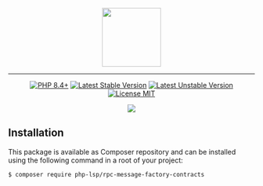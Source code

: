 <p align="center">
    <a href="https://github.com/php-lsp" target="_blank">
        <img src="https://avatars.githubusercontent.com/u/153323085?s=120" width="120">
    </a>
</p>

---

<p align="center">
    <a href="https://packagist.org/packages/php-lsp/rpc-message-factory-contracts"><img src="https://poser.pugx.org/php-lsp/rpc-message-factory-contracts/require/php?style=for-the-badge" alt="PHP 8.4+"></a>
    <a href="https://packagist.org/packages/php-lsp/rpc-message-factory-contracts"><img src="https://poser.pugx.org/php-lsp/rpc-message-factory-contracts/version?style=for-the-badge" alt="Latest Stable Version"></a>
    <a href="https://packagist.org/packages/php-lsp/rpc-message-factory-contracts"><img src="https://poser.pugx.org/php-lsp/rpc-message-factory-contracts/v/unstable?style=for-the-badge" alt="Latest Unstable Version"></a>
    <a href="https://raw.githubusercontent.com/php-lsp/rpc-message-factory-contracts/blob/master/LICENSE"><img src="https://poser.pugx.org/php-lsp/rpc-message-factory-contracts/license?style=for-the-badge" alt="License MIT"></a>
</p>
<p align="center">
    <a href="https://github.com/php-lsp/rpc-message-factory-contracts/actions"><img src="https://github.com/php-lsp/rpc-message-factory-contracts/workflows/tests/badge.svg"></a>
</p>

## Installation

This package is available as Composer repository and can be 
installed using the following command in a root of your project:

```sh
$ composer require php-lsp/rpc-message-factory-contracts
```
